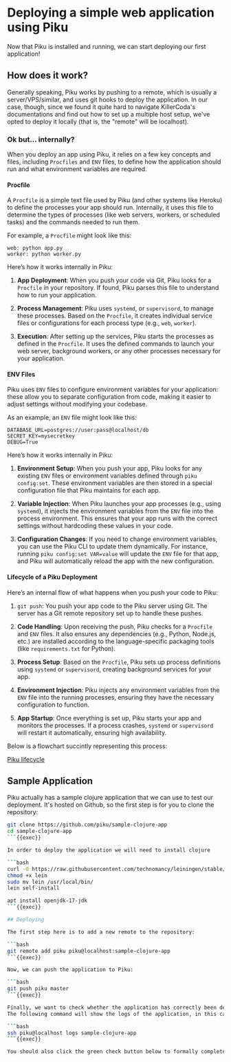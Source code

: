 # Deploying a simple web application using Piku

Now that Piku is installed and running, we can start deploying our first application!

## How does it work?

Generally speaking, Piku works by pushing to a remote, which is usually a server/VPS/similar, and uses git hooks to deploy the application. In our case, though, since we found it quite hard to navigate KillerCoda's documentations and find out how to set up a multiple host setup, we've opted to deploy it locally (that is, the "remote" will be localhost).

### Ok but... internally?

When you deploy an app using Piku, it relies on a few key concepts and files, including `Procfiles` and `ENV` files, to define how the application should run and what environment variables are required.

#### **Procfile**

A `Procfile` is a simple text file used by Piku (and other systems like Heroku) to define the processes your app should run. Internally, it uses this file to determine the types of processes (like web servers, workers, or scheduled tasks) and the commands needed to run them.

For example, a `Procfile` might look like this:
```
web: python app.py
worker: python worker.py
```

Here’s how it works internally in Piku:
1. **App Deployment**: When you push your code via Git, Piku looks for a `Procfile` in your repository. If found, Piku parses this file to understand how to run your application.
   
2. **Process Management**: Piku uses `systemd`, or `supervisord`, to manage these processes. Based on the `Procfile`, it creates individual service files or configurations for each process type (e.g., `web`, `worker`).
   
3. **Execution**: After setting up the services, Piku starts the processes as defined in the `Procfile`. It uses the defined commands to launch your web server, background workers, or any other processes necessary for your application.

#### **ENV Files**

Piku uses `ENV` files to configure environment variables for your application: these allow you to separate configuration from code, making it easier to adjust settings without modifying your codebase.

As an example, an `ENV` file might look like this:
```
DATABASE_URL=postgres://user:pass@localhost/db
SECRET_KEY=mysecretkey
DEBUG=True
```

Here’s how it works internally in Piku:
1. **Environment Setup**: When you push your app, Piku looks for any existing `ENV` files or environment variables defined through `piku config:set`. These environment variables are then stored in a special configuration file that Piku maintains for each app.
   
2. **Variable Injection**: When Piku launches your app processes (e.g., using `systemd`), it injects the environment variables from the `ENV` file into the process environment. This ensures that your app runs with the correct settings without hardcoding these values in your code.

3. **Configuration Changes**: If you need to change environment variables, you can use the Piku CLI to update them dynamically. For instance, running `piku config:set VAR=value` will update the `ENV` file for that app, and Piku will automatically reload the app with the new configuration.

#### **Lifecycle of a Piku Deployment**

Here’s an internal flow of what happens when you push your code to Piku:
1. `git push`: You push your app code to the Piku server using Git. The server has a Git remote repository set up to handle these pushes.
   
2. **Code Handling**: Upon receiving the push, Piku checks for a `Procfile` and `ENV` files. It also ensures any dependencies (e.g., Python, Node.js, etc.) are installed according to the language-specific packaging tools (like `requirements.txt` for Python).

3. **Process Setup**: Based on the `Procfile`, Piku sets up process definitions using `systemd` or `supervisord`, creating background services for your app.
   
4. **Environment Injection**: Piku injects any environment variables from the `ENV` file into the running processes, ensuring they have the necessary configuration to function.

5. **App Startup**: Once everything is set up, Piku starts your app and monitors the processes. If a process crashes, `systemd` or `supervisord` will restart it automatically, ensuring high availability.

Below is a flowchart succintly representing this process:

[Piku lifecycle](../assets/flowgraph.png)

## Sample Application

Piku actually has a sample clojure application that we can use to test our deployment. It's hosted on Github, so the first step is for you to clone the repository:

```bash
git clone https://github.com/piku/sample-clojure-app
cd sample-clojure-app
```{{exec}}

In order to deploy the application we will need to install clojure

```bash
curl -O https://raw.githubusercontent.com/technomancy/leiningen/stable/bin/lein
chmod +x lein
sudo mv lein /usr/local/bin/
lein self-install

apt install openjdk-17-jdk
```{{exec}}

## Deploying

The first step here is to add a new remote to the repository:

```bash
git remote add piku piku@localhost:sample-clojure-app
```{{exec}}

Now, we can push the application to Piku:

```bash
git push piku master
```{{exec}}

Finally, we want to check whether the application has correctly been deployed.
The following command will show the logs of the application, in this case an application with a 10 second timer.

```bash
ssh piku@localhost logs sample-clojure-app
```{{exec}}

You should also click the green check button below to formally complete this step.
